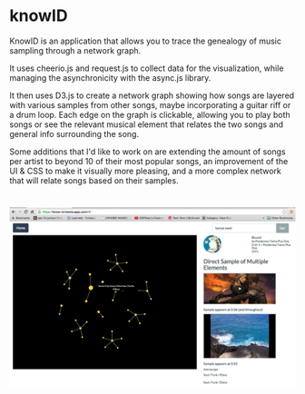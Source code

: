 # knowID
KnowID is an application that allows you to trace the genealogy of music sampling through a network graph.

It uses cheerio.js and request.js to collect data for the visualization, while managing the asynchronicity with the async.js library.  

It then uses D3.js to create a network graph showing how songs are layered with various samples from other songs, maybe incorporating a guitar riff or a drum loop. Each edge on the graph is clickable, allowing you to play both songs or see the relevant musical element that relates the two songs and general info surrounding the song. 

Some additions that I'd like to work on are extending the amount of songs per artist to beyond 10 of their most popular songs, an improvement of the UI & CSS to make it visually more pleasing, and a more complex network that will relate songs based on their samples. 

#
![Alt text](https://github.com/jomonavi/knowID/blob/master/public/images/%20screenshot.png)

